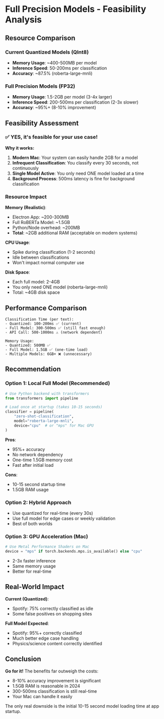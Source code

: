 # Full Precision Models - Feasibility Analysis

## Resource Comparison

### Current Quantized Models (QInt8)
- **Memory Usage**: ~400-500MB per model
- **Inference Speed**: 50-200ms per classification
- **Accuracy**: ~87.5% (roberta-large-mnli)

### Full Precision Models (FP32)
- **Memory Usage**: 1.5-2GB per model (3-4x larger)
- **Inference Speed**: 200-500ms per classification (2-3x slower)
- **Accuracy**: ~95%+ (8-10% improvement)

## Feasibility Assessment

### ✅ **YES, it's feasible for your use case!**

**Why it works:**
1. **Modern Mac**: Your system can easily handle 2GB for a model
2. **Infrequent Classification**: You classify every 30 seconds, not continuously
3. **Single Model Active**: You only need ONE model loaded at a time
4. **Background Process**: 500ms latency is fine for background classification

### Resource Impact

**Memory (Realistic)**:
- Electron App: ~200-300MB
- Full RoBERTa Model: ~1.5GB
- Python/Node overhead: ~200MB
- **Total**: ~2GB additional RAM (acceptable on modern systems)

**CPU Usage**:
- Spike during classification (1-2 seconds)
- Idle between classifications
- Won't impact normal computer use

**Disk Space**:
- Each full model: 2-4GB
- You only need ONE model (roberta-large-mnli)
- Total: ~4GB disk space

## Performance Comparison

```
Classification Time (per text):
- Quantized: 100-200ms ✅ (current)
- Full Model: 300-500ms ✅ (still fast enough)
- API Call: 500-1000ms ⚠️ (network dependent)

Memory Usage:
- Quantized: 500MB ✅
- Full Model: 1.5GB ✅ (one-time load)
- Multiple Models: 6GB+ ❌ (unnecessary)
```

## Recommendation

### Option 1: Local Full Model (Recommended)
```python
# Use Python backend with transformers
from transformers import pipeline

# Load once at startup (takes 10-15 seconds)
classifier = pipeline(
    "zero-shot-classification",
    model="roberta-large-mnli",
    device="cpu"  # or "mps" for Mac GPU
)
```

**Pros**: 
- 95%+ accuracy
- No network dependency
- One-time 1.5GB memory cost
- Fast after initial load

**Cons**:
- 10-15 second startup time
- 1.5GB RAM usage

### Option 2: Hybrid Approach
- Use quantized for real-time (every 30s)
- Use full model for edge cases or weekly validation
- Best of both worlds

### Option 3: GPU Acceleration (Mac)
```python
# Use Metal Performance Shaders on Mac
device = "mps" if torch.backends.mps.is_available() else "cpu"
```
- 2-3x faster inference
- Same memory usage
- Better for real-time

## Real-World Impact

**Current (Quantized)**:
- Spotify: 75% correctly classified as idle
- Some false positives on shopping sites

**Full Model Expected**:
- Spotify: 95%+ correctly classified
- Much better edge case handling
- Physics/science content correctly identified

## Conclusion

**Go for it!** The benefits far outweigh the costs:
- 8-10% accuracy improvement is significant
- 1.5GB RAM is reasonable in 2024
- 300-500ms classification is still real-time
- Your Mac can handle it easily

The only real downside is the initial 10-15 second model loading time at app startup.